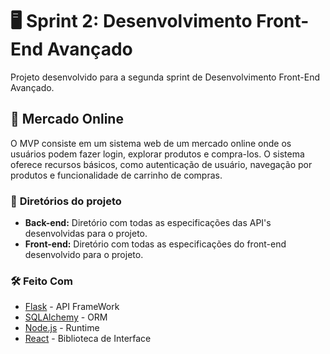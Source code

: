 # 🖥️ **Sprint 2: Desenvolvimento Front-End Avançado**

Projeto desenvolvido para a segunda sprint de Desenvolvimento Front-End Avançado.

## 🛒 **Mercado Online**

O MVP consiste em um sistema web de um mercado online onde os usuários podem fazer login, explorar produtos e compra-los. O sistema oferece recursos básicos, como autenticação de usuário, navegação por produtos e funcionalidade de carrinho de compras.

### 📁 **Diretórios do projeto**
  * **Back-end:** Diretório com todas as especificações das API's desenvolvidas para o projeto.
  * **Front-end:** Diretório com todas as especificações do front-end desenvolvido para o projeto.

### 🛠️ Feito Com
* [Flask](https://flask.palletsprojects.com/) - API FrameWork
* [SQLAlchemy](https://docs.sqlalchemy.org/en/14/) - ORM
* [Node.js](https://nodejs.org/en/docs) - Runtime
* [React](https://reactjs.org/) - Biblioteca de Interface